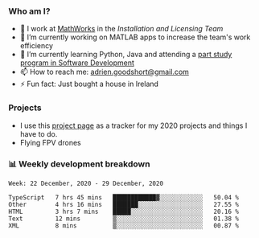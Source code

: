 ### Who am I?

<!--
**goodshort/goodshort** is a ✨ _special_ ✨ repository because its `README.md` (this file) appears on your GitHub profile.
-->

- 💼 I work at [MathWorks](https://www.mathworks.com/) in the _Installation and Licensing Team_
- 🔭 I’m currently working on MATLAB apps to increase the team's work efficiency
- 🌱 I’m currently learning Python, Java and attending a [part study program in Software Development](https://www.goodshort.me/who-am-i/studies#higher-diploma-in-software-development)
- 📫 How to reach me: adrien.goodshort@gmail.com
- ⚡ Fun fact: Just bought a house in Ireland

### Projects

- I use this [project page](https://github.com/users/goodshort/projects/1) as a tracker for my 2020 projects and things I have to do.
- Flying FPV drones

### 📊 Weekly development breakdown

<!--START_SECTION:waka-->
```text
Week: 22 December, 2020 - 29 December, 2020

TypeScript   7 hrs 45 mins   ████████████▓░░░░░░░░░░░░   50.04 % 
Other        4 hrs 16 mins   ███████░░░░░░░░░░░░░░░░░░   27.55 % 
HTML         3 hrs 7 mins    █████░░░░░░░░░░░░░░░░░░░░   20.16 % 
Text         12 mins         ▒░░░░░░░░░░░░░░░░░░░░░░░░   01.38 % 
XML          8 mins          ▒░░░░░░░░░░░░░░░░░░░░░░░░   00.87 % 
```
<!--END_SECTION:waka-->
